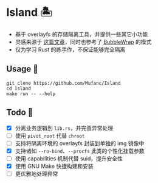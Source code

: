 # Island 🏝️

* 基于 overlayfs 的存储隔离工具，并提供一些其它小功能
* 灵感来源于 [这篇文章](https://ouonline.net/overlayfs-and-chroot)，同时也参考了 [BubbleWrap](https://github.com/containers/bubblewrap) 的模式
* 仅为学习 Rust 的练手作，不保证能够完全隔离

## Usage 🎯

```shell
git clone https://github.com/Mufanc/Island
cd Island 
make run -- --help
```

## Todo 📅

- [x] 分离业务逻辑到 `lib.rs`，并完善异常处理
- [ ] 使用 `pivot_root` 代替 `chroot`
- [ ] 支持将隔离环境的 overlayfs 封装到单独的 img 镜像中
- [x] 支持诸如 `--ro-bind`、`--procfs` 此类的个性化挂载参数
- [ ] 使用 capabilities 机制代替 suid，提升安全性
- [x] 使用 GNU Make 快捷构建和安装
- [ ] 更优雅地处理异常
